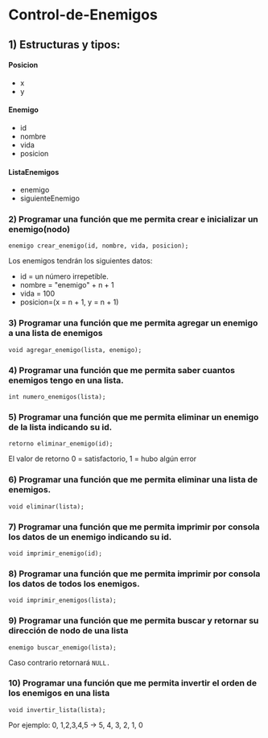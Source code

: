 # Control-de-Enemigos

 ## 1) Estructuras y tipos:

#### Posicion
* x
* y

#### Enemigo
* id
* nombre
* vida
* posicion

#### ListaEnemigos
* enemigo
* siguienteEnemigo

	

### 2) Programar una función que me permita crear e inicializar un enemigo(nodo)
`enemigo crear_enemigo(id, nombre, vida, posicion);`

Los enemigos tendrán los siguientes datos:
- id = un número irrepetible.
- nombre = "enemigo" + n + 1 
- vida = 100
- posicion=(x = n + 1, y = n + 1)


### 3) Programar una función que me permita agregar un enemigo a una lista de enemigos
`void agregar_enemigo(lista, enemigo);`

### 4) Programar una función que me permita saber cuantos enemigos tengo en una lista.
`int numero_enemigos(lista);`

### 5) Programar una función que me permita eliminar un enemigo de la lista indicando su id.
`retorno eliminar_enemigo(id);`

El valor de retorno 0 = satisfactorio, 1 = hubo algún error

### 6) Programar una función que me permita eliminar una lista de enemigos.
`void eliminar(lista);`

### 7) Programar una función que me permita imprimir por consola los datos de un enemigo indicando su id.
`void imprimir_enemigo(id);`

### 8) Programar una función que me permita imprimir por consola los datos de todos los enemigos.
`void imprimir_enemigos(lista);`

### 9) Programar una función que me permita buscar y retornar su dirección de nodo de una lista
`enemigo buscar_enemigo(lista);`

Caso contrario retornará `NULL.`

### 10) Programar una función que me permita invertir el orden de los enemigos en una lista
`void invertir_lista(lista);`

Por ejemplo:
0, 1,2,3,4,5 -> 5, 4, 3, 2, 1, 0
